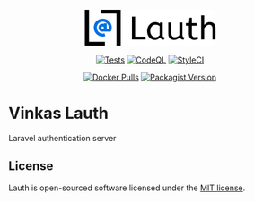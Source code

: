 <p align="center">
  <picture>
    <source srcset="./public/images/logo-white-256h.png?raw=true" media="(prefers-color-scheme: dark)">
    <img width="233" height="64" src="./public/images/logo-black-256h.png?raw=true">
  </picture>
</p>

<p align="center">
  <a href="https://github.com/vinkashq/lauth/actions/workflows/tests.yml"><img src="https://github.com/vinkashq/lauth/actions/workflows/tests.yml/badge.svg" alt="Tests" /></a>
  <a href="https://github.com/vinkashq/lauth/actions/workflows/github-code-scanning/codeql"><img src="https://github.com/vinkashq/lauth/actions/workflows/github-code-scanning/codeql/badge.svg" alt="CodeQL" /></a>
  <a href="https://github.styleci.io/repos/67142226?branch=main"><img src="https://github.styleci.io/repos/67142226/shield?branch=main" alt="StyleCI" /></a>
</p>

<p align="center">
  <a href="https://hub.docker.com/r/vinkas/lauth"><img src="https://img.shields.io/docker/pulls/vinkas/lauth?logo=docker&logoColor=1D63ED&label=Pulls&labelColor=E5F2FC&color=1D63ED" alt="Docker Pulls" /></a>
  <a href="https://packagist.org/packages/vinkas/lauth"><img src="https://img.shields.io/packagist/v/vinkas/lauth?logo=packagist&logoColor=000000&label=version&labelColor=d9e0f3&color=f28d1a" alt="Packagist Version" /></a>
</p>

# Vinkas Lauth

Laravel authentication server

## License

Lauth is open-sourced software licensed under the [MIT license](https://opensource.org/licenses/MIT).
